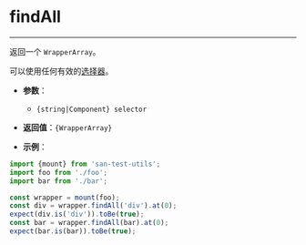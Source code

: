 # findAll
---

返回一个 `WrapperArray`。

可以使用任何有效的[选择器](../api/selector.md)。

* **参数**：

    - `{string|Component} selector`

* **返回值**：`{WrapperArray}`

* **示例**：

```js
import {mount} from 'san-test-utils';
import foo from './foo';
import bar from './bar';

const wrapper = mount(foo);
const div = wrapper.findAll('div').at(0);
expect(div.is('div')).toBe(true);
const bar = wrapper.findAll(bar).at(0);
expect(bar.is(bar)).toBe(true);
```
